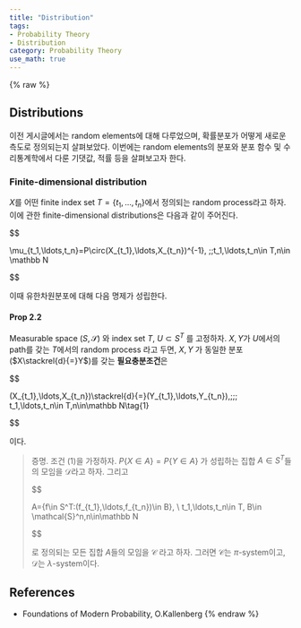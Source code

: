 ```yaml
---
title: "Distribution"
tags:
- Probability Theory
- Distribution
category: Probability Theory
use_math: true
---
```

{% raw %}
## Distributions

이전 게시글에서는 random elements에 대해 다루었으며, 확률분포가 어떻게 새로운 측도로 정의되는지 살펴보았다. 이번에는 random elements의 분포와 분포 함수 및 수리통계학에서 다룬 기댓값, 적률 등을 살펴보고자 한다.

### Finite-dimensional distribution

$X$를 어떤 finite index set $T=\{t_1,\ldots,t_n\}$에서 정의되는 random process라고 하자. 이에 관한 finite-dimensional distributions은 다음과 같이 주어진다.

$$

\mu_{t_1,\ldots,t_n}=P\circ(X_{t_1},\ldots,X_{t_n})^{-1}, \;\;t_1,\ldots,t_n\in T,n\in \mathbb N

$$

이때 유한차원분포에 대해 다음 명제가 성립한다.

#### Prop 2.2

Measurable space $(S,\mathcal{S})$ 와 index set $T$, $U\subset S^T$ 를 고정하자. $X,Y$가 $U$에서의 path를 갖는 $T$에서의 random process 라고 두면, $X,Y$ 가 동일한 분포($X\stackrel{d}{=}Y$​)를 갖는 **필요충분조건**은

$$

(X_{t_1},\ldots,X_{t_n})\stackrel{d}{=}(Y_{t_1},\ldots,Y_{t_n}),\;\;\; t_1,\ldots,t_n\in T,n\in\mathbb N\tag{1}

$$

이다.

> 증명. 조건 (1)을 가정하자. $P\{X\in A\}=P\{Y\in A\}$ 가 성립하는 집합 $A\in S^T$들의 모임을 $\mathcal{D}$라고 하자. 그리고 
> 
> $$
> 
> A=\{f\in S^T:(f_{t_1},\ldots,f_{t_n})\in B\}, \\ t_1,\ldots,t_n\in T, B\in \mathcal{S}^n,n\in\mathbb N
> 
> $$
> 
> 로 정의되는 모든 집합 $A$들의 모임을 $\mathcal{C}$ 라고 하자. 그러면 $\mathcal C$는 $\pi$-system이고, $\mathcal{D}$는 $\lambda$-system이다.



## References

- Foundations of Modern Probability, O.Kallenberg
{% endraw %}